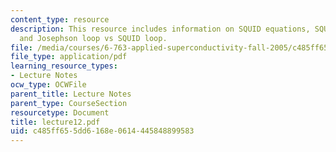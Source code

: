 ```yaml
---
content_type: resource
description: This resource includes information on SQUID equations, SQUID magnetometers,
  and Josephson loop vs SQUID loop.
file: /media/courses/6-763-applied-superconductivity-fall-2005/c485ff655dd6168e0614445848899583_lecture12.pdf
file_type: application/pdf
learning_resource_types:
- Lecture Notes
ocw_type: OCWFile
parent_title: Lecture Notes
parent_type: CourseSection
resourcetype: Document
title: lecture12.pdf
uid: c485ff65-5dd6-168e-0614-445848899583
---
```

